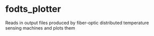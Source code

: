 # fodts_plotter
Reads in output files produced by fiber-optic distributed temperature sensing machines and plots them
